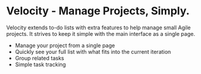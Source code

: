 Velocity - Manage Projects, Simply.
=======================================

Velocity extends to-do lists with extra features to help manage small Agile projects.
It strives to keep it simple with the main interface as a single page.

* Manage your project from a single page
* Quickly see your full list with what fits into the current iteration
* Group related tasks
* Simple task tracking


